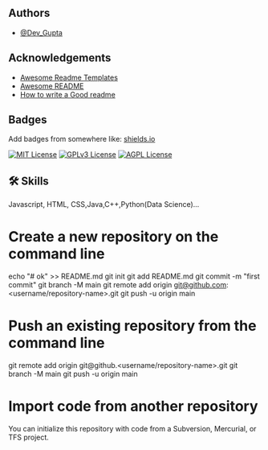 ## Authors

- [@Dev_Gupta](https://github.com/devgupta2706/)

## Acknowledgements

 - [Awesome Readme Templates](https://awesomeopensource.com/project/elangosundar/awesome-README-templates)
 - [Awesome README](https://github.com/matiassingers/awesome-readme)
 - [How to write a Good readme](https://bulldogjob.com/news/449-how-to-write-a-good-readme-for-your-github-project)

## Badges

Add badges from somewhere like: [shields.io](https://shields.io/)

[![MIT License](https://img.shields.io/badge/License-MIT-green.svg)](https://choosealicense.com/licenses/mit/)
[![GPLv3 License](https://img.shields.io/badge/License-GPL%20v3-yellow.svg)](https://opensource.org/licenses/)
[![AGPL License](https://img.shields.io/badge/license-AGPL-blue.svg)](http://www.gnu.org/licenses/agpl-3.0)


## 🛠 Skills
Javascript, HTML, CSS,Java,C++,Python(Data Science)...

# Create a new repository on the command line

echo "# ok" >> README.md
git init
git add README.md
git commit -m "first commit"
git branch -M main
git remote add origin git@github.com:<username/repository-name>.git
git push -u origin main

# Push an existing repository from the command line

git remote add origin git@github.<username/repository-name>.git
git branch -M main
git push -u origin main

# Import code from another repository
You can initialize this repository with code from a Subversion, Mercurial, or TFS project.



